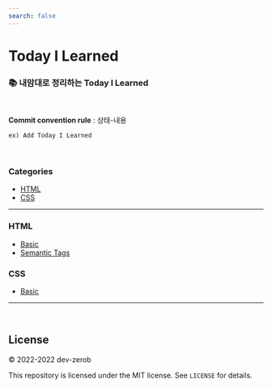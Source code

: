 ```yaml
---
search: false
---
```


# Today I Learned

### 📚 내맘대로 정리하는 Today I Learned

<br>

**Commit convention rule** : 상태-내용

`ex) Add Today I Learned`

<br>

### Categories

* [HTML](#HTML)
* [CSS](#CSS)

---

### HTML
- [Basic](html/basic.md)
- [Semantic Tags](html/semantic-tag.md)

### CSS
- [Basic](css/basic.md)
---

<br/>

## License

&copy; 2022-2022 dev-zerob

This repository is licensed under the MIT license. See `LICENSE` for
details.